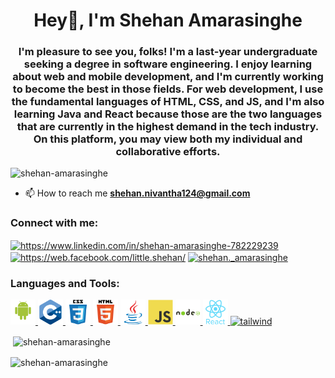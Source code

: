 <h1 align="center">Hey👋, I'm Shehan Amarasinghe</h1>
<h3 align="center">I'm pleasure to see you, folks! I'm a last-year undergraduate seeking a degree in software engineering. I enjoy learning about web and mobile development, and I'm currently working to become the best in those fields. For web development, I use the fundamental languages of HTML, CSS, and JS, and I'm also learning Java and React because those are the two languages that are currently in the highest demand in the tech industry. On this platform, you may view both my individual and collaborative efforts.</h3>

<p align="left"> <img src="https://komarev.com/ghpvc/?username=shehan-amarasinghe&label=Profile%20views&color=0e75b6&style=flat" alt="shehan-amarasinghe" /> </p>

- 📫 How to reach me **shehan.nivantha124@gmail.com**

<h3 align="left">Connect with me:</h3>
<p align="left">
<a href="linkedin.com/in/shehan-amarasinghe-782229239" target="blank"><img align="center" src="https://raw.githubusercontent.com/rahuldkjain/github-profile-readme-generator/master/src/images/icons/Social/linked-in-alt.svg" alt="https://www.linkedin.com/in/shehan-amarasinghe-782229239" height="30" width="40" /></a>
<a href="https://fb.com/https://web.facebook.com/little.shehan/" target="blank"><img align="center" src="https://raw.githubusercontent.com/rahuldkjain/github-profile-readme-generator/master/src/images/icons/Social/facebook.svg" alt="https://web.facebook.com/little.shehan/" height="30" width="40" /></a>
<a href="https://instagram.com/shehan._amarasinghe" target="blank"><img align="center" src="https://raw.githubusercontent.com/rahuldkjain/github-profile-readme-generator/master/src/images/icons/Social/instagram.svg" alt="shehan._amarasinghe" height="30" width="40" /></a>
</p>

<h3 align="left">Languages and Tools:</h3>
<p align="left"> <a href="https://developer.android.com" target="_blank" rel="noreferrer"> <img src="https://raw.githubusercontent.com/devicons/devicon/master/icons/android/android-original-wordmark.svg" alt="android" width="40" height="40"/> </a> <a href="https://www.w3schools.com/cpp/" target="_blank" rel="noreferrer"> <img src="https://raw.githubusercontent.com/devicons/devicon/master/icons/cplusplus/cplusplus-original.svg" alt="cplusplus" width="40" height="40"/> </a> <a href="https://www.w3schools.com/css/" target="_blank" rel="noreferrer"> <img src="https://raw.githubusercontent.com/devicons/devicon/master/icons/css3/css3-original-wordmark.svg" alt="css3" width="40" height="40"/> </a> <a href="https://www.w3.org/html/" target="_blank" rel="noreferrer"> <img src="https://raw.githubusercontent.com/devicons/devicon/master/icons/html5/html5-original-wordmark.svg" alt="html5" width="40" height="40"/> </a> <a href="https://www.java.com" target="_blank" rel="noreferrer"> <img src="https://raw.githubusercontent.com/devicons/devicon/master/icons/java/java-original.svg" alt="java" width="40" height="40"/> </a> <a href="https://developer.mozilla.org/en-US/docs/Web/JavaScript" target="_blank" rel="noreferrer"> <img src="https://raw.githubusercontent.com/devicons/devicon/master/icons/javascript/javascript-original.svg" alt="javascript" width="40" height="40"/> </a> <a href="https://nodejs.org" target="_blank" rel="noreferrer"> <img src="https://raw.githubusercontent.com/devicons/devicon/master/icons/nodejs/nodejs-original-wordmark.svg" alt="nodejs" width="40" height="40"/> </a> <a href="https://reactjs.org/" target="_blank" rel="noreferrer"> <img src="https://raw.githubusercontent.com/devicons/devicon/master/icons/react/react-original-wordmark.svg" alt="react" width="40" height="40"/> </a> <a href="https://tailwindcss.com/" target="_blank" rel="noreferrer"> <img src="https://www.vectorlogo.zone/logos/tailwindcss/tailwindcss-icon.svg" alt="tailwind" width="40" height="40"/> </a> </p>

<p>&nbsp;<img align="center" src="https://github-readme-stats.vercel.app/api?username=shehan-amarasinghe&show_icons=true&locale=en" alt="shehan-amarasinghe" /></p>

<p><img align="center" src="https://github-readme-streak-stats.herokuapp.com/?user=shehan-amarasinghe&" alt="shehan-amarasinghe" /></p>
